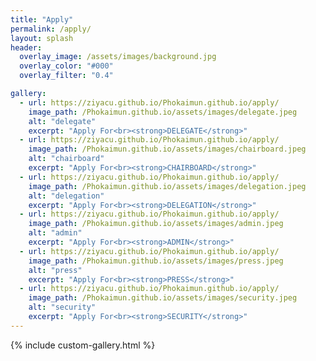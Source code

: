 ```yaml
---
title: "Apply"
permalink: /apply/
layout: splash
header:
  overlay_image: /assets/images/background.jpg
  overlay_color: "#000"
  overlay_filter: "0.4"

gallery:
  - url: https://ziyacu.github.io/Phokaimun.github.io/apply/
    image_path: /Phokaimun.github.io/assets/images/delegate.jpeg
    alt: "delegate"
    excerpt: "Apply For<br><strong>DELEGATE</strong>"
  - url: https://ziyacu.github.io/Phokaimun.github.io/apply/
    image_path: /Phokaimun.github.io/assets/images/chairboard.jpeg
    alt: "chairboard"
    excerpt: "Apply For<br><strong>CHAIRBOARD</strong>"
  - url: https://ziyacu.github.io/Phokaimun.github.io/apply/
    image_path: /Phokaimun.github.io/assets/images/delegation.jpeg
    alt: "delegation"
    excerpt: "Apply For<br><strong>DELEGATION</strong>"
  - url: https://ziyacu.github.io/Phokaimun.github.io/apply/
    image_path: /Phokaimun.github.io/assets/images/admin.jpeg
    alt: "admin"
    excerpt: "Apply For<br><strong>ADMIN</strong>"
  - url: https://ziyacu.github.io/Phokaimun.github.io/apply/
    image_path: /Phokaimun.github.io/assets/images/press.jpeg
    alt: "press"
    excerpt: "Apply For<br><strong>PRESS</strong>"
  - url: https://ziyacu.github.io/Phokaimun.github.io/apply/
    image_path: /Phokaimun.github.io/assets/images/security.jpeg
    alt: "security"
    excerpt: "Apply For<br><strong>SECURITY</strong>"
---
```


{% include custom-gallery.html %}
